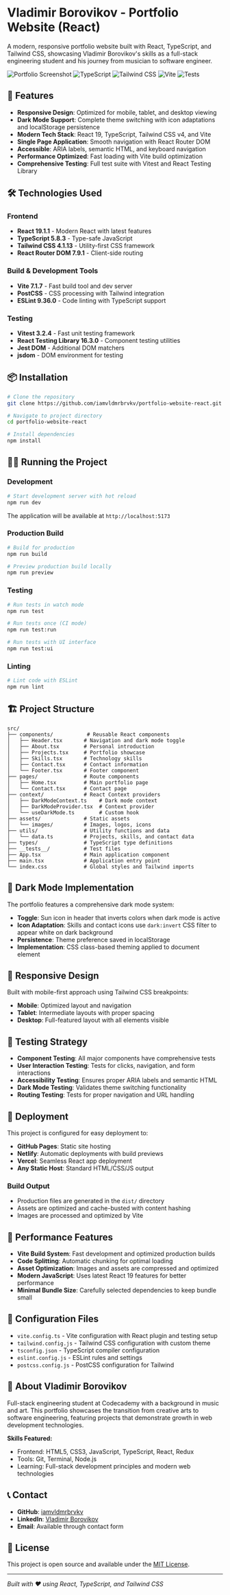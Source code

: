 # Vladimir Borovikov - Portfolio Website (React)

A modern, responsive portfolio website built with React, TypeScript, and Tailwind CSS, showcasing Vladimir Borovikov's skills as a full-stack engineering student and his journey from musician to software engineer.

![Portfolio Screenshot](https://img.shields.io/badge/React-19.1.1-blue) ![TypeScript](https://img.shields.io/badge/TypeScript-5.8.3-blue) ![Tailwind CSS](https://img.shields.io/badge/Tailwind_CSS-4.1.13-blue) ![Vite](https://img.shields.io/badge/Vite-7.1.7-purple) ![Tests](https://img.shields.io/badge/Tests-Vitest-green)

## 🚀 Features

- **Responsive Design**: Optimized for mobile, tablet, and desktop viewing
- **Dark Mode Support**: Complete theme switching with icon adaptations and localStorage persistence
- **Modern Tech Stack**: React 19, TypeScript, Tailwind CSS v4, and Vite
- **Single Page Application**: Smooth navigation with React Router DOM
- **Accessible**: ARIA labels, semantic HTML, and keyboard navigation
- **Performance Optimized**: Fast loading with Vite build optimization
- **Comprehensive Testing**: Full test suite with Vitest and React Testing Library

## 🛠️ Technologies Used

### Frontend
- **React 19.1.1** - Modern React with latest features
- **TypeScript 5.8.3** - Type-safe JavaScript
- **Tailwind CSS 4.1.13** - Utility-first CSS framework
- **React Router DOM 7.9.1** - Client-side routing

### Build & Development Tools
- **Vite 7.1.7** - Fast build tool and dev server
- **PostCSS** - CSS processing with Tailwind integration
- **ESLint 9.36.0** - Code linting with TypeScript support

### Testing
- **Vitest 3.2.4** - Fast unit testing framework
- **React Testing Library 16.3.0** - Component testing utilities
- **Jest DOM** - Additional DOM matchers
- **jsdom** - DOM environment for testing

## 📦 Installation

```bash
# Clone the repository
git clone https://github.com/iamvldmrbrvkv/portfolio-website-react.git

# Navigate to project directory
cd portfolio-website-react

# Install dependencies
npm install
```

## 🏃‍♂️ Running the Project

### Development
```bash
# Start development server with hot reload
npm run dev
```
The application will be available at `http://localhost:5173`

### Production Build
```bash
# Build for production
npm run build

# Preview production build locally
npm run preview
```

### Testing
```bash
# Run tests in watch mode
npm run test

# Run tests once (CI mode)
npm run test:run

# Run tests with UI interface
npm run test:ui
```

### Linting
```bash
# Lint code with ESLint
npm run lint
```

## 🏗️ Project Structure

```
src/
├── components/           # Reusable React components
│   ├── Header.tsx       # Navigation and dark mode toggle
│   ├── About.tsx        # Personal introduction
│   ├── Projects.tsx     # Portfolio showcase
│   ├── Skills.tsx       # Technology skills
│   ├── Contact.tsx      # Contact information
│   └── Footer.tsx       # Footer component
├── pages/               # Route components
│   ├── Home.tsx         # Main portfolio page
│   └── Contact.tsx      # Contact page
├── context/             # React Context providers
│   ├── DarkModeContext.ts    # Dark mode context
│   ├── DarkModeProvider.tsx  # Context provider
│   └── useDarkMode.ts        # Custom hook
├── assets/              # Static assets
│   └── images/          # Images, logos, icons
├── utils/               # Utility functions and data
│   └── data.ts          # Projects, skills, and contact data
├── types/               # TypeScript type definitions
├── __tests__/           # Test files
├── App.tsx              # Main application component
├── main.tsx             # Application entry point
└── index.css            # Global styles and Tailwind imports
```

## 🎨 Dark Mode Implementation

The portfolio features a comprehensive dark mode system:

- **Toggle**: Sun icon in header that inverts colors when dark mode is active
- **Icon Adaptation**: Skills and contact icons use `dark:invert` CSS filter to appear white on dark background
- **Persistence**: Theme preference saved in localStorage
- **Implementation**: CSS class-based theming applied to document element

## 📱 Responsive Design

Built with mobile-first approach using Tailwind CSS breakpoints:
- **Mobile**: Optimized layout and navigation
- **Tablet**: Intermediate layouts with proper spacing
- **Desktop**: Full-featured layout with all elements visible

## 🧪 Testing Strategy

- **Component Testing**: All major components have comprehensive tests
- **User Interaction Testing**: Tests for clicks, navigation, and form interactions
- **Accessibility Testing**: Ensures proper ARIA labels and semantic HTML
- **Dark Mode Testing**: Validates theme switching functionality
- **Routing Testing**: Tests for proper navigation and URL handling

## 🚀 Deployment

This project is configured for easy deployment to:

- **GitHub Pages**: Static site hosting
- **Netlify**: Automatic deployments with build previews
- **Vercel**: Seamless React app deployment
- **Any Static Host**: Standard HTML/CSS/JS output

### Build Output
- Production files are generated in the `dist/` directory
- Assets are optimized and cache-busted with content hashing
- Images are processed and optimized by Vite

## 🎯 Performance Features

- **Vite Build System**: Fast development and optimized production builds
- **Code Splitting**: Automatic chunking for optimal loading
- **Asset Optimization**: Images and assets are compressed and optimized
- **Modern JavaScript**: Uses latest React 19 features for better performance
- **Minimal Bundle Size**: Carefully selected dependencies to keep bundle small

## 🔧 Configuration Files

- `vite.config.ts` - Vite configuration with React plugin and testing setup
- `tailwind.config.js` - Tailwind CSS configuration with custom theme
- `tsconfig.json` - TypeScript compiler configuration
- `eslint.config.js` - ESLint rules and settings
- `postcss.config.js` - PostCSS configuration for Tailwind

## 👤 About Vladimir Borovikov

Full-stack engineering student at Codecademy with a background in music and art. This portfolio showcases the transition from creative arts to software engineering, featuring projects that demonstrate growth in web development technologies.

**Skills Featured:**
- Frontend: HTML5, CSS3, JavaScript, TypeScript, React, Redux
- Tools: Git, Terminal, Node.js
- Learning: Full-stack development principles and modern web technologies

## 📞 Contact

- **GitHub**: [iamvldmrbrvkv](https://github.com/iamvldmrbrvkv)
- **LinkedIn**: [Vladimir Borovikov](https://linkedin.com/in/iamvldmrbrvkv)
- **Email**: Available through contact form

## 📄 License

This project is open source and available under the [MIT License](LICENSE).

---

*Built with ❤️ using React, TypeScript, and Tailwind CSS*
